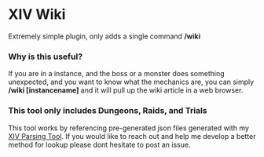 # XIV Wiki
Extremely simple plugin, only adds a single command **/wiki**
  
### Why is this useful?
If you are in a instance, and the boss or a monster does something unexpected, and you want to know what the mechanics are, you can simply **/wiki [instancename]** and it will pull up the wiki article in a web browser.

### This tool only includes Dungeons, Raids, and Trials
This tool works by referencing pre-generated json files generated with my [XIV Parsing Tool](https://github.com/MidoriKami/XIVWikiParser).
If you would like to reach out and help me develop a better method for lookup please dont hesitate to post an issue.
